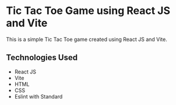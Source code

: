 # Tic Tac Toe Game using React JS and Vite

This is a simple Tic Tac Toe game created using React JS and Vite.

## Technologies Used

- React JS
- Vite
- HTML
- CSS
- Eslint with Standard
